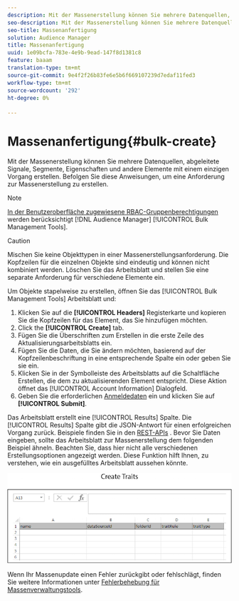 ```yaml
---
description: Mit der Massenerstellung können Sie mehrere Datenquellen, abgeleitete Signale, Segmente, Eigenschaften und andere Elemente mit einem einzigen Vorgang erstellen. Befolgen Sie diese Anweisungen, um eine Anforderung zur Massenerstellung zu erstellen.
seo-description: Mit der Massenerstellung können Sie mehrere Datenquellen, abgeleitete Signale, Segmente, Eigenschaften und andere Elemente mit einem einzigen Vorgang erstellen. Befolgen Sie diese Anweisungen, um eine Anforderung zur Massenerstellung zu erstellen.
seo-title: Massenanfertigung
solution: Audience Manager
title: Massenanfertigung
uuid: 1e09bcfa-783e-4e9b-9ead-147f8d1381c8
feature: baaam
translation-type: tm+mt
source-git-commit: 9e4f2f26b83fe6e5b6f669107239d7edaf11fed3
workflow-type: tm+mt
source-wordcount: '292'
ht-degree: 0%

---
```



# Massenanfertigung{#bulk-create}

Mit der Massenerstellung können Sie mehrere Datenquellen, abgeleitete Signale, Segmente, Eigenschaften und andere Elemente mit einem einzigen Vorgang erstellen. Befolgen Sie diese Anweisungen, um eine Anforderung zur Massenerstellung zu erstellen.

<!-- 

t_bulk_create.xml

 -->

>[!NOTE]
>
>[In der Benutzeroberfläche zugewiesene RBAC-Gruppenberechtigungen](../../features/administration/administration-overview.md) werden berücksichtigt [!DNL Audience Manager] [!UICONTROL Bulk Management Tools].

>[!CAUTION]
>
>Mischen Sie keine Objekttypen in einer Massenerstellungsanforderung. Die Kopfzeilen für die einzelnen Objekte sind eindeutig und können nicht kombiniert werden. Löschen Sie das Arbeitsblatt und stellen Sie eine separate Anforderung für verschiedene Elemente ein.

Um Objekte stapelweise zu erstellen, öffnen Sie das [!UICONTROL Bulk Management Tools] Arbeitsblatt und:

1. Klicken Sie auf die **[!UICONTROL Headers]** Registerkarte und kopieren Sie die Kopfzeilen für das Element, das Sie hinzufügen möchten.
2. Click the **[!UICONTROL Create]** tab.
3. Fügen Sie die Überschriften zum Erstellen in die erste Zeile des Aktualisierungsarbeitsblatts ein.
4. Fügen Sie die Daten, die Sie ändern möchten, basierend auf der Kopfzeilenbeschriftung in eine entsprechende Spalte ein oder geben Sie sie ein.
5. Klicken Sie in der Symbolleiste des Arbeitsblatts auf die Schaltfläche Erstellen, die dem zu aktualisierenden Element entspricht.
Diese Aktion öffnet das [!UICONTROL Account Information] Dialogfeld.
6. Geben Sie die erforderlichen [Anmeldedaten](../../reference/bulk-management-tools/bulk-management-intro.md#auth-reqs) ein und klicken Sie auf **[!UICONTROL Submit]**.

Das Arbeitsblatt erstellt eine [!UICONTROL Results] Spalte. Die [!UICONTROL Results] Spalte gibt die JSON-Antwort für einen erfolgreichen Vorgang zurück. Beispiele finden Sie in den [REST-APIs](../../api/rest-api-main/rest-api-main.md) . Bevor Sie Daten eingeben, sollte das Arbeitsblatt zur Massenerstellung dem folgenden Beispiel ähneln. Beachten Sie, dass hier nicht alle verschiedenen Erstellungsoptionen angezeigt werden. Diese Funktion hilft Ihnen, zu verstehen, wie ein ausgefülltes Arbeitsblatt aussehen könnte.

![](assets/cretetraits.png)

Wenn Ihr Massenupdate einen Fehler zurückgibt oder fehlschlägt, finden Sie weitere Informationen unter [Fehlerbehebung für Massenverwaltungstools](../../reference/bulk-management-tools/bulk-troubleshooting.md).
